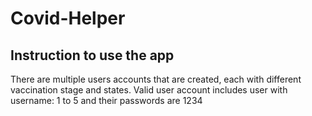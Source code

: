 # Covid-Helper

## Instruction to use the app
There are multiple users accounts that are created, each with different vaccination stage and states. Valid user account includes user with username: 1 to 5 and their passwords are 1234

